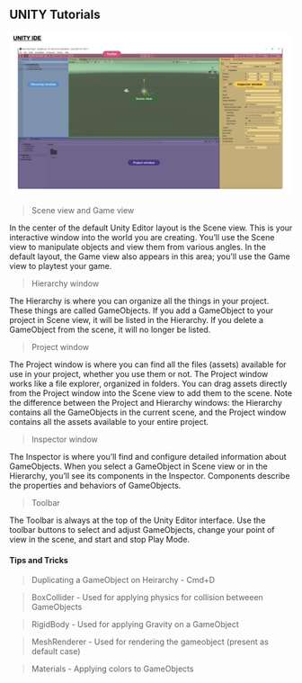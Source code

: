 ## UNITY Tutorials

![UNITY IDE](https://github.com/aveekroy/unity-tutorials/blob/main/Images/Image1.jpg)

> Scene view and Game view

In the center of the default Unity Editor layout is the Scene view. This is your interactive window into the world you are creating. You’ll use the Scene view to manipulate objects and view them from various angles.
In the default layout, the Game view also appears in this area; you’ll use the Game view to playtest your game.

> Hierarchy window

The Hierarchy is where you can organize all the things in your project. These things are called GameObjects.
If you add a GameObject to your project in Scene view, it will be listed in the Hierarchy. If you delete a GameObject from the scene, it will no longer be listed.

> Project window

The Project window is where you can find all the files (assets) available for use in your project, whether you use them or not.
The Project window works like a file explorer, organized in folders. You can drag assets directly from the Project window into the Scene view to add them to the scene.
Note the difference between the Project and Hierarchy windows: the Hierarchy contains all the GameObjects in the current scene, and the Project window contains all the assets available to your entire project.

> Inspector window

The Inspector is where you’ll find and configure detailed information about GameObjects.
When you select a GameObject in Scene view or in the Hierarchy, you’ll see its components in the Inspector. Components describe the properties and behaviors of GameObjects.

> Toolbar

The Toolbar is always at the top of the Unity Editor interface. Use the toolbar buttons to select and adjust GameObjects, change your point of view in the scene, and start and stop Play Mode.

#### Tips and Tricks

> Duplicating a GameObject on Heirarchy - Cmd+D

> BoxCollider - Used for applying physics for collision betweeen GameObjects

> RigidBody - Used for applying Gravity on a GameObject

> MeshRenderer - Used for rendering the gameobject (present as default case)

> Materials - Applying colors to GameObjects

